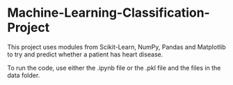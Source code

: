 # Machine-Learning-Classification-Project

This project uses modules from Scikit-Learn, NumPy, Pandas and Matplotlib to try and predict whether a patient has heart disease.

To run the code, use either the .ipynb file or the .pkl file and the files in the data folder.
